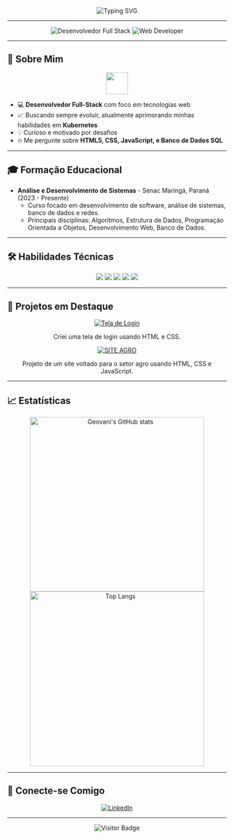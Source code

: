 <div align="center">

![Typing SVG](https://readme-typing-svg.herokuapp.com?font=Fira+Code&color=%2336BCF7&size=27&center=true&vCenter=true&lines=Bem-vindo+ao+meu+perfil!;Eu+sou+Geovani+Silva;Desenvolvedor+Full-Stack;Apaixonado+por+Tecnologia!)

</div>

---

<div align="center">
  <img src="https://img.shields.io/badge/Desenvolvedor-Full--Stack-blue?style=for-the-badge" alt="Desenvolvedor Full Stack"/>
  <img src="https://img.shields.io/badge/Web%20Developer-orange?style=for-the-badge" alt="Web Developer"/>
</div>

---

## 🌟 Sobre Mim

<div align="center">
  <img src="https://media.giphy.com/media/26FPCXdkvDbKBbgOI/giphy.gif" width="50" height="50"/>
</div>

- 💻 **Desenvolvedor Full-Stack** com foco em tecnologias web
- 📈 Buscando sempre evoluir, atualmente aprimorando minhas habilidades em **Kubernetes**
- 💡 Curioso e motivado por desafios
- 🔥 Me pergunte sobre **HTML5, CSS, JavaScript, e Banco de Dados SQL**

---

## 🎓 Formação Educacional

- **Análise e Desenvolvimento de Sistemas** - Senac Maringá, Paraná (2023 - Presente)
  - Curso focado em desenvolvimento de software, análise de sistemas, banco de dados e redes.
  - Principais disciplinas: Algoritmos, Estrutura de Dados, Programação Orientada a Objetos, Desenvolvimento Web, Banco de Dados.

---

## 🛠️ Habilidades Técnicas

<div align="center">
  <img src="https://img.shields.io/badge/HTML5-%23E34F26.svg?style=for-the-badge&logo=html5&logoColor=white"/>
  <img src="https://img.shields.io/badge/CSS3-%231572B6.svg?style=for-the-badge&logo=css3&logoColor=white"/>
  <img src="https://img.shields.io/badge/JavaScript-%23F7DF1E.svg?style=for-the-badge&logo=javascript&logoColor=black"/>
  <img src="https://img.shields.io/badge/SQL-%2307405e.svg?style=for-the-badge&logo=sqlite&logoColor=white"/>
  <img src="https://img.shields.io/badge/PHP-%23777BB4.svg?style=for-the-badge&logo=php&logoColor=white"/>
</div>

---

## 📂 Projetos em Destaque

<div align="center">
  <a href="https://github.com/GSSADS/Tela-de-login-">
    <img src="https://img.shields.io/badge/Tela%20de%20Login-%2307405e.svg?style=for-the-badge&logo=html5&logoColor=white" alt="Tela de Login"/>
  </a>
  <p>Criei uma tela de login usando HTML e CSS.</p>

  <a href="https://github.com/GSSADS/SiteAgro">
    <img src="https://img.shields.io/badge/SITE%20AGRO-%2336BCF7.svg?style=for-the-badge&logo=javascript&logoColor=white" alt="SITE AGRO"/>
  </a>
  <p>Projeto de um site voltado para o setor agro usando HTML, CSS e JavaScript.</p>
</div>

---

## 📈 Estatísticas

<div align="center">
  <img src="https://github-readme-stats.vercel.app/api?username=GSSADS&show_icons=true&theme=radical" alt="Geovani's GitHub stats" width="400"/>
  <img src="https://github-readme-stats.vercel.app/api/top-langs/?username=GSSADS&layout=compact&theme=radical" alt="Top Langs" width="400"/>
</div>

---

## 🤝 Conecte-se Comigo

<div align="center">
  <a href="https://www.linkedin.com/in/seu-usuario-linkedin">
    <img src="https://img.shields.io/badge/LinkedIn-%230077B5.svg?style=for-the-badge&logo=linkedin&logoColor=white" alt="LinkedIn"/>
  </a>
</div>

---

<div align="center">
  
![Visitor Badge](https://visitor-badge.laobi.icu/badge?page_id=GSSADS.profile)

</div>
